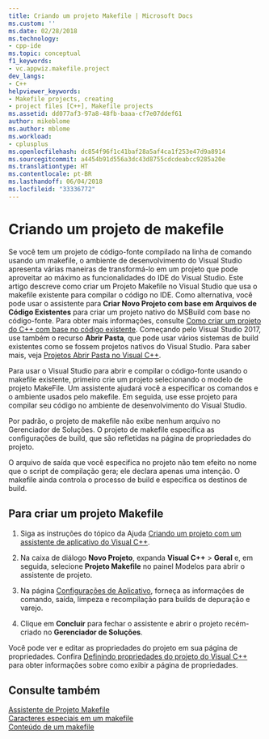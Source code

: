 ```yaml
---
title: Criando um projeto Makefile | Microsoft Docs
ms.custom: ''
ms.date: 02/28/2018
ms.technology:
- cpp-ide
ms.topic: conceptual
f1_keywords:
- vc.appwiz.makefile.project
dev_langs:
- C++
helpviewer_keywords:
- Makefile projects, creating
- project files [C++], Makefile projects
ms.assetid: dd077af3-97a8-48fb-baaa-cf7e07ddef61
author: mikeblome
ms.author: mblome
ms.workload:
- cplusplus
ms.openlocfilehash: dc854f96f1c41baf28a5af4ca1f253e47d9a8914
ms.sourcegitcommit: a4454b91d556a3dc43d8755cdcdeabcc9285a20e
ms.translationtype: HT
ms.contentlocale: pt-BR
ms.lasthandoff: 06/04/2018
ms.locfileid: "33336772"
---
```

# <a name="creating-a-makefile-project"></a>Criando um projeto de makefile

Se você tem um projeto de código-fonte compilado na linha de comando usando um makefile, o ambiente de desenvolvimento do Visual Studio apresenta várias maneiras de transformá-lo em um projeto que pode aproveitar ao máximo as funcionalidades do IDE do Visual Studio. Este artigo descreve como criar um Projeto Makefile no Visual Studio que usa o makefile existente para compilar o código no IDE. Como alternativa, você pode usar o assistente para **Criar Novo Projeto com base em Arquivos de Código Existentes** para criar um projeto nativo do MSBuild com base no código-fonte. Para obter mais informações, consulte [Como criar um projeto do C++ com base no código existente](how-to-create-a-cpp-project-from-existing-code.md). Começando pelo Visual Studio 2017, use também o recurso **Abrir Pasta**, que pode usar vários sistemas de build existentes como se fossem projetos nativos do Visual Studio. Para saber mais, veja [Projetos Abrir Pasta no Visual C++](non-msbuild-projects.md).

Para usar o Visual Studio para abrir e compilar o código-fonte usando o makefile existente, primeiro crie um projeto selecionando o modelo de projeto MakeFile. Um assistente ajudará você a especificar os comandos e o ambiente usados pelo makefile. Em seguida, use esse projeto para compilar seu código no ambiente de desenvolvimento do Visual Studio.

Por padrão, o projeto de makefile não exibe nenhum arquivo no Gerenciador de Soluções. O projeto de makefile especifica as configurações de build, que são refletidas na página de propriedades do projeto.

O arquivo de saída que você especifica no projeto não tem efeito no nome que o script de compilação gera; ele declara apenas uma intenção. O makefile ainda controla o processo de build e especifica os destinos de build.

## <a name="to-create-a-makefile-project"></a>Para criar um projeto Makefile

1. Siga as instruções do tópico da Ajuda [Criando um projeto com um assistente de aplicativo do Visual C++](../ide/creating-desktop-projects-by-using-application-wizards.md).

1. Na caixa de diálogo **Novo Projeto**, expanda **Visual C++** > **Geral** e, em seguida, selecione **Projeto Makefile** no painel Modelos para abrir o assistente de projeto.

1. Na página [Configurações de Aplicativo](../ide/application-settings-makefile-project-wizard.md), forneça as informações de comando, saída, limpeza e recompilação para builds de depuração e varejo.

1. Clique em **Concluir** para fechar o assistente e abrir o projeto recém-criado no **Gerenciador de Soluções**.

Você pode ver e editar as propriedades do projeto em sua página de propriedades. Confira [Definindo propriedades do projeto do Visual C++](../ide/working-with-project-properties.md) para obter informações sobre como exibir a página de propriedades.

## <a name="see-also"></a>Consulte também

[Assistente de Projeto Makefile](../ide/makefile-project-wizard.md)<br/>
[Caracteres especiais em um makefile](../build/special-characters-in-a-makefile.md)<br/>
[Conteúdo de um makefile](../build/contents-of-a-makefile.md)<br/>
